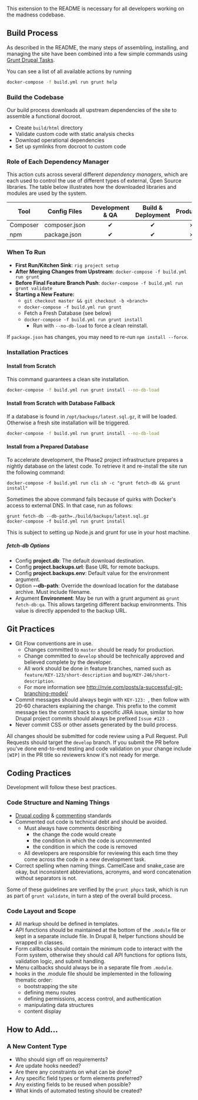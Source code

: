 This extension to the README is necessary for all developers working on the
madness codebase.

## Build Process

As described in the README, the many steps of assembling, installing, and managing
the site have been combined into a few simple commands using
[Grunt Drupal Tasks](https://github.com/phase2/grunt-drupal-tasks).

You can see a list of all available actions by running
```bash
docker-compose -f build.yml run grunt help
```

### Build the Codebase

Our build process downloads all upstream dependencies of the site to assemble
a functional docroot.

  * Create `build/html` directory
  * Validate custom code with static analysis checks
  * Download operational dependencies
  * Set up symlinks from docroot to custom code

### Role of Each Dependency Manager

This action cuts across several different *dependency managers*, which are each
used to control the use of different types of external, Open Source libraries.
The table below illustrates how the downloaded libraries and modules are used
by the system.

| Tool       | Config Files  | Development & QA | Build & Deployment | Production |
| ---------- | ------------- | :--------------: | :----------------: | :--------: |
| Composer   | composer.json |        ✔         |         ✔          |      ✗     |
| npm        | package.json  |        ✔         |         ✔          |      ✗     |

### When To Run

* **First Run/Kitchen Sink**: `rig project setup`
* **After Merging Changes from Upstream**: `docker-compose -f build.yml run grunt`
* **Before Final Feature Branch Push**: `docker-compose -f build.yml run grunt validate`
* **Starting a New Feature:**
    * `git checkout master && git checkout -b <branch>`
    * `docker-compose -f build.yml run grunt`
    * Fetch a Fresh Database (see below)
    * `docker-compose -f build.yml run grunt install`
        * Run with `--no-db-load` to force a clean reinstall.

If `package.json` has changes, you may need to re-run `npm install --force`.

### Installation Practices

#### Install from Scratch

This command guarantees a clean site installation.

```bash
docker-compose -f build.yml run grunt install --no-db-load
```

#### Install from Scratch with Database Fallback

If a database is found in `/opt/backups/latest.sql.gz`, it will be loaded.
Otherwise a fresh site installation will be triggered.

```bash
docker-compose -f build.yml run grunt install --no-db-load
```

#### Install from a Prepared Database

To accelerate development, the Phase2 project infrastructure prepares a nightly database on the latest code. To retrieve it and re-install the site run the following command:

```
docker-compose -f build.yml run cli sh -c "grunt fetch-db && grunt install"
```

Sometimes the above command fails because of quirks with Docker's access to
external DNS. In that case, run as follows:

```
grunt fetch-db --db-path=./build/backups/latest.sql.gz
docker-compose -f build.yml run grunt install
```

This is subject to setting up Node.js and grunt for use in your host machine.

##### fetch-db Options

* Config **project.db**: The default download destination.
* Config **project.backups.url**: Base URL for remote backups.
* Config **project.backups.env**: Default value for the environment argument.
* Option **--db-path**: Override the download location for the database archive. Must include filename.
* Argument **Environment**: May be run with a grunt argument as `grunt fetch-db:qa`. This allows targeting different backup environments. This value is directly appended to the backup URL.

## Git Practices

* Git Flow conventions are in use.
    * Changes committed to `master` should be ready for production.
    * Change committed to `develop` should be technically approved and believed complete by the developer.
    * All work should be done in feature branches, named such as `feature/KEY-123/short-description` and `bug/KEY-246/short-description`.
    * For more information see http://nvie.com/posts/a-successful-git-branching-model/
* Commit messages should always begin with `KEY-123: `, then follow with 20-60 characters explaining the change. This prefix to the commit message ties the commit back to
a specific JIRA issue, similar to how Drupal project commits should always be prefixed `Issue #123 `.
* Never commit CSS or other assets generated by the build process.

All changes should be submitted for code review using a Pull Request. Pull Requests should target the `develop` branch. If you submit the PR before you've done end-to-end testing and code validation on your change include `[WIP]` in the PR title so reviewers know it's not ready for merge.

## Coding Practices

Development will follow these best practices.

### Code Structure and Naming Things

* [Drupal coding](http://www.drupal.org/coding-standards) & [commenting](http://www.drupal.org/node/1354) standards
* Commented out code is technical debt and should be avoided.
    * Must always have comments describing
        * the change the code would create
        * the condition in which the code is uncommented
        * the condition in which the code is removed
    * All developers are responsible for reviewing this each time they come across the code in a new development task.
* Correct spelling when naming things. CamelCase and snake_case are okay, but inconsistent abbreviations, acronyms, and word concatenation without separators is not.

Some of these guidelines are verified by the `grunt phpcs` task, which is run as part of `grunt validate`, in turn a step of the overall build process.

### Code Layout and Scope

* All markup should be defined in templates.
* API functions should be maintained at the bottom of the `.module` file or kept in a separate include file. In Drupal 8, helper functions should be wrapped in classes.
* Form callbacks should contain the minimum code to interact with the Form system, otherwise they should call API functions for options lists, validation logic, and submit handling.
* Menu callbacks should always be in a separate file from `.module`.
* hooks in the .module file should be implemented in the following thematic order:
    * bootstrapping the site
    * defining menu routes
    * defining permissions, access control, and authentication
    * manipulating data structures
    * content display

## How to Add...

### A New Content Type

* Who should sign off on requirements?
* Are update hooks needed?
* Are there any constraints on what can be done?
* Any specific field types or form elements preferred?
* Any existing fields to be reused when possible?
* What kinds of automated testing should be created?
